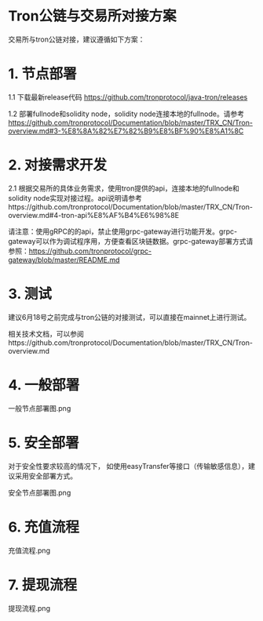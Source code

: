 # Tron公链与交易所对接方案
交易所与tron公链对接，建议遵循如下方案：

# 1. 节点部署 

1.1 下载最新release代码 https://github.com/tronprotocol/java-tron/releases

1.2 部署fullnode和solidity node，solidity node连接本地的fullnode。请参考 https://github.com/tronprotocol/Documentation/blob/master/TRX_CN/Tron-overview.md#3-%E8%8A%82%E7%82%B9%E8%BF%90%E8%A1%8C

# 2. 对接需求开发

2.1 根据交易所的具体业务需求，使用tron提供的api，连接本地的fullnode和solidity node实现对接过程。api说明请参考https://github.com/tronprotocol/Documentation/blob/master/TRX_CN/Tron-overview.md#4-tron-api%E8%AF%B4%E6%98%8E

请注意：使用gRPC的的api，禁止使用grpc-gateway进行功能开发。grpc-gateway可以作为调试程序用，方便查看区块链数据。grpc-gateway部署方式请参照：https://github.com/tronprotocol/grpc-gateway/blob/master/README.md

# 3. 测试
  建议6月18号之前完成与tron公链的对接测试，可以直接在mainnet上进行测试。

相关技术文档，可以参阅https://github.com/tronprotocol/Documentation/blob/master/TRX_CN/Tron-overview.md


# 4. 一般部署
一般节点部署图.png

# 5. 安全部署
对于安全性要求较高的情况下， 如使用easyTransfer等接口（传输敏感信息），建议采用安全部署方式。

安全节点部署图.png

# 6. 充值流程
充值流程.png

# 7. 提现流程
提现流程.png

